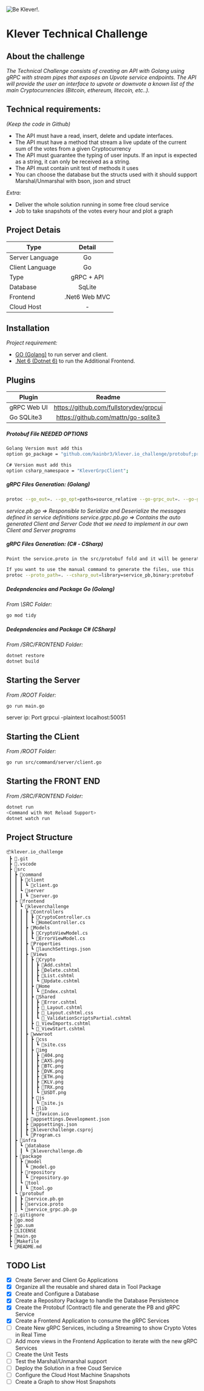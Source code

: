 ![Be Klever!.](https://pbs.twimg.com/profile_banners/1389545109973200896/1640750305/1500x500 "Klever Logo")

# Klever Technical Challenge

## About the challenge
*The Technical Challenge consists of creating an API with Golang using gRPC with stream pipes that exposes an Upvote service endpoints. The API will provide the user an interface to upvote or downvote a known list of the main Cryptocurrencies (Bitcoin, ethereum, litecoin, etc..).*

## Technical requirements:
*(Keep the code in Github)*  

* The API must have a read, insert, delete and update interfaces.
* The API must have a method that stream a live update of the current sum of the votes from a given Cryptocurrency
* The API must guarantee the typing of user inputs. If an input is expected as a string, it can only be received as a string.
* The API must contain unit test of methods it uses
* You can choose the database but the structs used with it should support Marshal/Unmarshal with bson, json and struct

*Extra:*
 * Deliver the whole solution running in some free cloud service
 * Job to take snapshots of the votes every hour and plot a graph

## Project Detais
| Type  | Detail |
| --------------- |:-------------:|
| Server Language | Go            |
| Client Language | Go            |
| Type            | gRPC + API    |
| Database        | SqLite        |
| Frontend        | .Net6 Web MVC |
| Cloud Host      |     -         |

## Installation
 *Project requirement:* 
 * [GO (Golang)](https://go.dev/) to run server and client.
 * [.Net 6 (Dotnet 6)](https://dotnet.microsoft.com/en-us/download/dotnet/6.0) to run the Additional Frontend.

## Plugins
| Plugin  | Readme |
| --------------- |:-------------:|
| gRPC Web UI | https://github.com/fullstorydev/grpcui |
| Go SQLite3  | https://github.com/mattn/go-sqlite3    |

##### Protobuf File NEEDED OPTIONS
 ```sh
 Golang Version must add this
 option go_package = "github.com/kainbr3/klever.io_challenge/protobuf;protobuf"; 
 
 C# Version must add this
 option csharp_namespace = "KleverGrpcClient";
 ```

##### gRPC Files Generation: (Golang)
 ```sh
protoc --go_out=. --go_opt=paths=source_relative --go-grpc_out=. --go-grpc_opt=paths=source_relative protobuf/service.proto
```

*service.pb.go => Responsible to Serialize and Deserialize the messages defined in service definitions
service.grpc.pb.go => Contains the auto generated Client and Server Code that we need to implement in our own Client and Server programs*

##### gRPC Files Generation: (C# - CSharp)
 ```sh
 Point the service.proto in the src/protobuf fold and it will be generated when you run/build the donet project
 
 If you want to use the manual command to generate the files, use this
protoc --proto_path=. --csharp_out=library=service_pb,binary:protobuf --grpc-web_out=import_style=commonjs,mode=grpcwebtext:. protobuf/service.proto
```

##### Dedepndencies and Package Go (Golang)
*From \SRC Folder:*
 ```sh
go mod tidy
```

##### Dedepndencies and Package C# (CSharp)
*From /SRC/FRONTEND Folder:*
 ```sh
dotnet restore
dotnet build
```

## Starting the Server
*From /ROOT Folder:*
```sh
go run main.go
```
server ip: Port
grpcui -plaintext localhost:50051

## Starting the CLient
*From /ROOT Folder:*
```sh
go run src/command/server/client.go
```

## Starting the FRONT END
*From /SRC/FRONTEND Folder:*
```sh
dotnet run
<Command with Hot Reload Support>
dotnet watch run
```

## Project Structure
```
📦klever.io_challenge
 ┣ 📂.git
 ┣ 📂.vscode
 ┣ 📂src
 ┃ ┣ 📂command
 ┃ ┃ ┣ 📂client
 ┃ ┃ ┃ ┗ 📜client.go
 ┃ ┃ ┗ 📂server
 ┃ ┃ ┃ ┗ 📜server.go
 ┃ ┣ 📂frontend
 ┃ ┃ ┗ 📂kleverchallenge
 ┃ ┃ ┃ ┣ 📂Controllers
 ┃ ┃ ┃ ┃ ┣ 📜CryptoController.cs
 ┃ ┃ ┃ ┃ ┗ 📜HomeController.cs
 ┃ ┃ ┃ ┣ 📂Models
 ┃ ┃ ┃ ┃ ┣ 📜CryptoViewModel.cs
 ┃ ┃ ┃ ┃ ┗ 📜ErrorViewModel.cs
 ┃ ┃ ┃ ┣ 📂Properties
 ┃ ┃ ┃ ┃ ┗ 📜launchSettings.json
 ┃ ┃ ┃ ┣ 📂Views
 ┃ ┃ ┃ ┃ ┣ 📂Crypto
 ┃ ┃ ┃ ┃ ┃ ┣ 📜Add.cshtml
 ┃ ┃ ┃ ┃ ┃ ┣ 📜Delete.cshtml
 ┃ ┃ ┃ ┃ ┃ ┣ 📜List.cshtml
 ┃ ┃ ┃ ┃ ┃ ┗ 📜Update.cshtml
 ┃ ┃ ┃ ┃ ┣ 📂Home
 ┃ ┃ ┃ ┃ ┃ ┗ 📜Index.cshtml
 ┃ ┃ ┃ ┃ ┣ 📂Shared
 ┃ ┃ ┃ ┃ ┃ ┣ 📜Error.cshtml
 ┃ ┃ ┃ ┃ ┃ ┣ 📜_Layout.cshtml
 ┃ ┃ ┃ ┃ ┃ ┣ 📜_Layout.cshtml.css
 ┃ ┃ ┃ ┃ ┃ ┗ 📜_ValidationScriptsPartial.cshtml
 ┃ ┃ ┃ ┃ ┣ 📜_ViewImports.cshtml
 ┃ ┃ ┃ ┃ ┗ 📜_ViewStart.cshtml
 ┃ ┃ ┃ ┣ 📂wwwroot
 ┃ ┃ ┃ ┃ ┣ 📂css
 ┃ ┃ ┃ ┃ ┃ ┗ 📜site.css
 ┃ ┃ ┃ ┃ ┣ 📂img
 ┃ ┃ ┃ ┃ ┃ ┣ 📜404.png
 ┃ ┃ ┃ ┃ ┃ ┣ 📜AXS.png
 ┃ ┃ ┃ ┃ ┃ ┣ 📜BTC.png
 ┃ ┃ ┃ ┃ ┃ ┣ 📜DVK.png
 ┃ ┃ ┃ ┃ ┃ ┣ 📜ETH.png
 ┃ ┃ ┃ ┃ ┃ ┣ 📜KLV.png
 ┃ ┃ ┃ ┃ ┃ ┣ 📜TRX.png
 ┃ ┃ ┃ ┃ ┃ ┗ 📜USDT.png
 ┃ ┃ ┃ ┃ ┣ 📂js
 ┃ ┃ ┃ ┃ ┃ ┗ 📜site.js
 ┃ ┃ ┃ ┃ ┣ 📂lib
 ┃ ┃ ┃ ┃ ┗ 📜favicon.ico
 ┃ ┃ ┃ ┣ 📜appsettings.Development.json
 ┃ ┃ ┃ ┣ 📜appsettings.json
 ┃ ┃ ┃ ┣ 📜kleverchallenge.csproj
 ┃ ┃ ┃ ┗ 📜Program.cs
 ┃ ┣ 📂infra
 ┃ ┃ ┗ 📂database
 ┃ ┃ ┃ ┗ 📜kleverchallenge.db
 ┃ ┣ 📂package
 ┃ ┃ ┣ 📂model
 ┃ ┃ ┃ ┗ 📜model.go
 ┃ ┃ ┣ 📂repository
 ┃ ┃ ┃ ┗ 📜repository.go
 ┃ ┃ ┗ 📂tool
 ┃ ┃ ┃ ┗ 📜tool.go
 ┃ ┗ 📂protobuf
 ┃ ┃ ┣ 📜service.pb.go
 ┃ ┃ ┣ 📜service.proto
 ┃ ┃ ┗ 📜service_grpc.pb.go
 ┣ 📜.gitignore
 ┣ 📜go.mod
 ┣ 📜go.sum
 ┣ 📜LICENSE
 ┣ 📜main.go
 ┣ 📜Makefile
 ┗ 📜README.md
 ```

  ## TODO List
- [x] Create Server and Client Go Applications
- [x] Organize all the reusable and shared data in Tool Package
- [x] Create and Configure a Database
- [x] Create a Repository Package to handle the Database Persistence
- [x] Create the Protobuf (Contract) file and generate the PB and gRPC Service
- [x] Create a Frontend Application to consume the gRPC Services
- [ ] Create New gRPC Services, including a Streaming to show Crypto Votes in Real Time
- [ ] Add more views in the Frontend Application to iterate with the new gRPC Services
- [ ] Create the Unit Tests
- [ ] Test the Marshal/Unmarshal support
- [ ] Deploy the Solution in a free Coud Service
- [ ] Configure the Cloud Host Machine Snapshots
- [ ] Create a Graph to show Host Snapshots